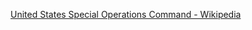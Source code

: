 ﻿[United States Special Operations Command - Wikipedia](https://en.wikipedia.org/wiki/United_States_Special_Operations_Command)